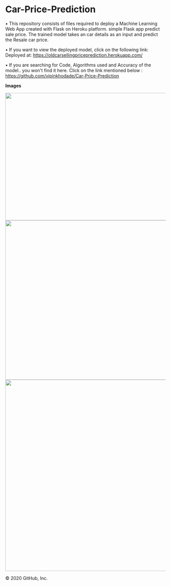 # Car-Price-Prediction

• This repository consists of files required to deploy a Machine Learning Web App created with Flask on Heroku platform. simple Flask app predict sale price. The trained model takes an car details as an input and predict the Resale car price.

• If you want to view the deployed model, click on the following link: Deployed at: https://oldcarsellingpriceprediction.herokuapp.com/

• If you are searching for Code, Algorithms used and Accuracy of the model.. you won't find it here. Click on the link mentioned below : https://github.com/vipinkhodade/Car-Price-Prediction 

**Images**

<img src="https://user-images.githubusercontent.com/64624006/96019682-7eb44e00-0e6a-11eb-9d06-b4a090d8c3ad.png" width="600" height="400" />

<img src="https://user-images.githubusercontent.com/64624006/96019830-b9b68180-0e6a-11eb-949a-7b3e6794131e.png" width="600" height="500" />

<img src="https://user-images.githubusercontent.com/64624006/96019854-c044f900-0e6a-11eb-9ee5-c08fc80be52a.png" width="600" height="600" />

© 2020 GitHub, Inc.
